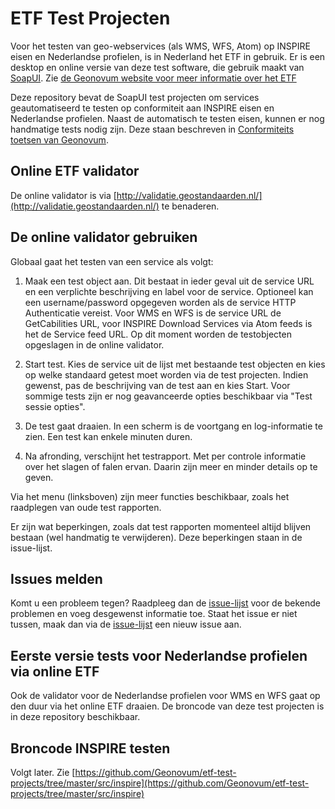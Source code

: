 # ETF Test Projecten
Voor het testen van geo-webservices (als WMS, WFS, Atom) op INSPIRE eisen en Nederlandse profielen, is in Nederland het ETF in gebruik. Er is een desktop en online versie van deze test software, die gebruik maakt van [SoapUI](http://www.soapui.org/). Zie [de Geonovum website voor meer informatie over het ETF](http://www.geonovum.nl/validator-inspire-view-en-downloadservices)

Deze repository bevat de SoapUI test projecten om services geautomatiseerd te testen op conformiteit aan INSPIRE eisen en Nederlandse profielen. Naast de automatisch te testen eisen, kunnen er nog handmatige tests nodig zijn. Deze staan beschreven in [Conformiteits toetsen van Geonovum](http://www.geonovum.nl/wegwijzer/validatie).

## Online ETF validator
De online validator is via [http://validatie.geostandaarden.nl/](http://validatie.geostandaarden.nl/) te benaderen.

## De online validator gebruiken
Globaal gaat het testen van een service als volgt:

1) Maak een test object aan. Dit bestaat in ieder geval uit de service URL en een verplichte beschrijving en label voor de service. Optioneel kan een username/password opgegeven worden als de service HTTP Authenticatie vereist. Voor WMS en WFS is de service URL de GetCabilities URL, voor INSPIRE Download Services via Atom feeds is het de Service feed URL. Op dit moment worden de testobjecten opgeslagen in de online validator.

2) Start test. Kies de service uit de lijst met bestaande test objecten en kies op welke standaard getest moet worden via de test projecten. Indien gewenst, pas de beschrijving van de test aan en kies Start. Voor sommige tests zijn er nog geavanceerde opties beschikbaar via "Test sessie opties".

3) De test gaat draaien. In een scherm is de voortgang en log-informatie te zien. Een test kan enkele minuten duren. 

4) Na afronding, verschijnt het testrapport. Met per controle informatie over het slagen of falen ervan. Daarin zijn meer en minder details op te geven.

Via het menu (linksboven) zijn meer functies beschikbaar, zoals het raadplegen van oude test rapporten.

Er zijn wat beperkingen, zoals dat test rapporten momenteel altijd blijven bestaan (wel handmatig te verwijderen). Deze beperkingen staan in de issue-lijst.

## Issues melden
Komt u een probleem tegen? Raadpleeg dan de [issue-lijst](https://github.com/Geonovum/etf-test-projects/issues) voor de bekende problemen en voeg desgewenst informatie toe. Staat het issue er niet tussen, maak dan via de [issue-lijst](https://github.com/Geonovum/etf-test-projects/issues) een nieuw issue aan.

## Eerste versie tests voor Nederlandse profielen via online ETF
Ook de validator voor de Nederlandse profielen voor WMS en WFS gaat op den duur via het online ETF draaien. De broncode van deze test projecten is in deze repository beschikbaar.

## Broncode INSPIRE testen
Volgt later. Zie [https://github.com/Geonovum/etf-test-projects/tree/master/src/inspire](https://github.com/Geonovum/etf-test-projects/tree/master/src/inspire)
